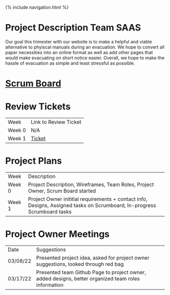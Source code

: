 {% include navigation.html %}

# Project Description Team SAAS
Our goal this trimester with our website is to make a helpful and viable alternative to phyiscal manuals during an evacuation. We hope to convert all paper necessities into an online format as well as add other pages that would make evacuating on short notice easier. Overall, we hope to make the hassle of evacuation as simple and least stressful as possible.

# [Scrum Board](https://github.com/sarayu-pr11/saas/projects/1)

# Review Tickets
<table>
  <tr>
    <td> Week</td>
    <td> Link to Review Ticket </td>
  </tr>
  <tr>
    <td> Week 0 </td>
    <td> N/A </td>
  </tr>
  <tr>
    <td> Week 1 </td>
    <td> <a href="https://github.com/sarayu-pr11/saas/projects/1#card-79290897">Ticket</a></td>
  </tr>
  </table>
  

# Project Plans
  <table>
  <tr>
    <td> Week</td>
    <td> Description </td>
  </tr>
  <tr>
    <td> Week 0 </td>
    <td> Project Description, Wireframes, Team Roles, Project Owner, Scrum Board started </td>
  </tr>
  <tr>
    <td> Week 1 </td>
    <td> Project Owner inititial requirements + contact info, Designs, Assigned tasks on Scrumboard, In-progress Scrumboard tasks </td>
  </tr>
  </table>
  

 # Project Owner Meetings
   <table>
  <tr>
    <td> Date</td>
    <td> Suggestions </td>
  </tr>
  <tr>
    <td> 03/08/22 </td>
    <td> Presented project idea, asked for project owner suggestions, looked through red bag </td>
  </tr>
  <tr>
    <td> 03/17/22 </td>
    <td> Presented team Github Page to project owner, added designs, better organized team roles information </td>
  </tr>
  </table>
